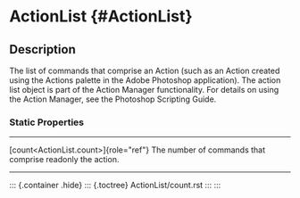 ActionList {#ActionList}
==========

Description
-----------

The list of commands that comprise an Action (such as an Action created
using the Actions palette in the Adobe Photoshop application). The
action list object is part of the Action Manager functionality. For
details on using the Action Manager, see the Photoshop Scripting Guide.

### Static Properties

  ----------------------------------------- --------------------------------------
  [count\<ActionList.count\>]{role="ref"}   The number of commands that comprise
  readonly                                  the action.
  ----------------------------------------- --------------------------------------

::: {.container .hide}
::: {.toctree}
ActionList/count.rst
:::
:::
